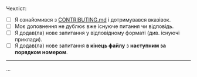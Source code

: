 <!-- Дякуємо за ваш внесок у DevLovers 🎉 -->

<!-- Ці коментарі є лише підказкою — вони не будуть видимі у створеному pull request -->

Чекліст:

- [ ] Я ознайомився з [CONTRIBUTING.md](CONTRIBUTING.md) і дотримувався вказівок.
- [ ] Моє доповнення не дублює вже існуюче питання чи відповідь.
- [ ] Я додав(ла) нове запитання у відповідному форматі (див. існуючі приклади).
- [ ] Я додав(ла) нове запитання **в кінець файлу** з **наступним за порядком номером**.

---

<!-- Будь ласка, коротко опишіть, що саме ви додаєте або змінюєте, і чому це варте включення. -->

...

